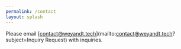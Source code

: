 ```yaml
---
permalink: /contact
layout: splash
---
```


Please email [contact@weyandt.tech](mailto:contact@weyandt.tech?subject=Inquiry Request) with inquiries.